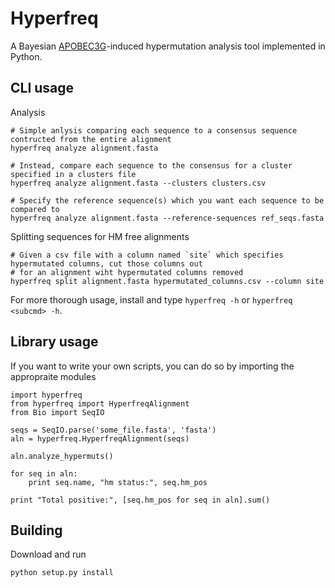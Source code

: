 # Hyperfreq

A Bayesian [APOBEC3G](http://en.wikipedia.org/wiki/APOBEC3G)-induced hypermutation analysis tool implemented in Python.

## CLI usage

Analysis
    
    # Simple anlysis comparing each sequence to a consensus sequence contructed from the entire alignment
    hyperfreq analyze alignment.fasta

    # Instead, compare each sequence to the consensus for a cluster specified in a clusters file
    hyperfreq analyze alignment.fasta --clusters clusters.csv

    # Specify the reference sequence(s) which you want each sequence to be compared to
    hyperfreq analyze alignment.fasta --reference-sequences ref_seqs.fasta

    
Splitting sequences for HM free alignments
    
    # Given a csv file with a column named `site` which specifies hypermutated columns, cut those columns out
    # for an alignment wiht hypermutated columns removed
    hyperfreq split alignment.fasta hypermutated_columns.csv --column site


For more thorough usage, install and type `hyperfreq -h` or `hyperfreq <subcmd> -h`.


## Library usage

If you want to write your own scripts, you can do so by importing the appropraite modules

    import hyperfreq
    from hyperfreq import HyperfreqAlignment
    from Bio import SeqIO

    seqs = SeqIO.parse('some_file.fasta', 'fasta')
    aln = hyperfreq.HyperfreqAlignment(seqs)

    aln.analyze_hypermuts()

    for seq in aln:
        print seq.name, "hm status:", seq.hm_pos

    print "Total positive:", [seq.hm_pos for seq in aln].sum()


## Building

Download and run

    python setup.py install

